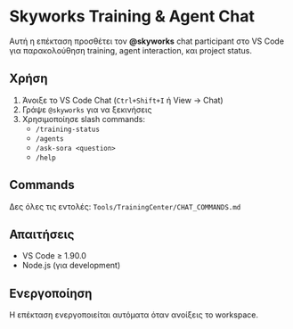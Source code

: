 # Skyworks Training & Agent Chat

Αυτή η επέκταση προσθέτει τον **@skyworks** chat participant στο VS Code για παρακολούθηση training, agent interaction, και project status.

## Χρήση

1. Άνοιξε το VS Code Chat (`Ctrl+Shift+I` ή View → Chat)
2. Γράψε `@skyworks` για να ξεκινήσεις
3. Χρησιμοποίησε slash commands:
   - `/training-status`
   - `/agents`
   - `/ask-sora <question>`
   - `/help`

## Commands

Δες όλες τις εντολές: `Tools/TrainingCenter/CHAT_COMMANDS.md`

## Απαιτήσεις

- VS Code ≥ 1.90.0
- Node.js (για development)

## Ενεργοποίηση

Η επέκταση ενεργοποιείται αυτόματα όταν ανοίξεις το workspace.
